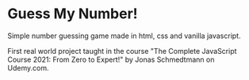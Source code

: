 # Guess My Number!
<p>Simple number guessing game made in html, css and vanilla javascript.</p>
<p>First real world project taught in the course "The Complete JavaScript Course 2021: From Zero to Expert!" by Jonas Schmedtmann on Udemy.com.</p>
